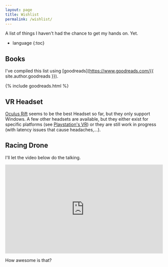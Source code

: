 ```yaml
---
layout: page
title: Wishlist
permalink: /wishlist/
---
```


A list of things I haven't had the chance to get my hands on. Yet.

* language
{:toc}

## Books

I've compiled this list using [goodreads](https://www.goodreads.com/{{ site.author.goodreads }}).

{% include goodreads.html %}

## VR Headset

[Oculus Rift](https://www.oculus.com/) seems to be the best Headset so far, but they only support Windows. A few other headsets are available, but they either exist for specific platforms (see [Playstation's VR](https://www.playstation.com/en-us/explore/playstation-vr/)) or they are still work in progress (with latency issues that cause headaches,...).

## Racing Drone

I'll let the video below do the talking.

<div style="position:relative;height:0;padding-bottom:56.25%">
	<iframe src="https://www.youtube.com/embed/QSZmSNL_0r8?ecver=2" width="640" height="360" frameborder="0" style="position:absolute;width:100%;height:100%;left:0" allowfullscreen></iframe>
</div>

How awesome is that?